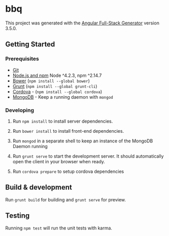 # bbq

This project was generated with the [Angular Full-Stack Generator](https://github.com/DaftMonk/generator-angular-fullstack) version 3.5.0.

## Getting Started

### Prerequisites

- [Git](https://git-scm.com/)
- [Node.js and npm](nodejs.org) Node ^4.2.3, npm ^2.14.7
- [Bower](bower.io) (`npm install --global bower`)
- [Grunt](http://gruntjs.com/) (`npm install --global grunt-cli`)
- [Cordova](https://cordova.apache.org/) - (`npm install --global cordova`)
- [MongoDB](https://www.mongodb.org/) - Keep a running daemon with `mongod`


### Developing

1. Run `npm install` to install server dependencies.

2. Run `bower install` to install front-end dependencies.

3. Run `mongod` in a separate shell to keep an instance of the MongoDB Daemon running

4. Run `grunt serve` to start the development server. It should automatically open the client in your browser when ready.

5. Run `cordova prepare` to setup cordova dependencies

## Build & development

Run `grunt build` for building and `grunt serve` for preview.

## Testing

Running `npm test` will run the unit tests with karma.
